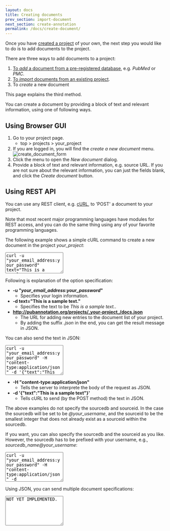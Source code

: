 ```yaml
---
layout: docs
title: Creating documents
prev_section: import-document
next_section: create-annotation
permalink: /docs/create-document/
---
```


Once you have [created a project]({{site.baseurl}}/docs/create-project/) of your own,
the next step you would like to do is to add documents to the project.

There are three ways to add documents to a project:

1. [To _add_ a document from a pre-registered database]({{site.baseurl}}/docs/add-document/), e.g. _PubMed_ or _PMC_.
2. [To _import_ documents from an existing project]({{site.baseurl}}/docs/import-document/).
3. To _create_ a new document

This page explains the third method.

You can create a document by providing a block of text and relevant information, using one of following ways.

## Using Browser GUI

1. Go to your project page.
   * top > projects > your_project
2. If you are logged in, you will find the _create a new document_ menu.<br>
![create_document_form]({{site.baseurl}}/img/create_document.png)
3. Click the menu to open the _New document_ dialog.
4. Provide a block of text and relevant information, e.g. source URL.
If you are not sure about the relevant information, you can just the fields blank, and click the _Create document_ button.

## Using REST API

You can use any REST client, e.g. [cURL](http://curl.haxx.se/), to 'POST' a document to your project.

Note that most recent major programming languages have modules for REST access, and you can do the same thing using any of your favorite programming languages.

The following example shows a simple cURL command to create a new document in the project _your_project_:
<textarea class="bash" readonly="true" style="height:5em">
curl -u "your_email_address:your_password" text="This is a sample text." http://pubannotation.org/projects/your_project/docs.json
</textarea>
Following is explanation of the option specification:

* __-u "_your\_email\_address_:_your\_password_"__
   * Specifies your login information.
* __-d text="This is a sample text."__
   * Specifies the text to be _This is a sample text._.
* __http://pubannotation.org/projects/_your-project_/docs.json__
   * The URL for adding new entries to the document list of your project.
   * By adding the suffix _.json_ in the end, you can get the result message in JSON.

You can also send the text in JSON:
<textarea class="bash" readonly="true" style="height:7em">
curl -u "your_email_address:your_password" -H "content-type:application/json" -d &apos;{"text":"This is a sample text."}&apos; http://pubannotation.org/projects/your_project/docs.json
</textarea>

* __-H "content-type:application/json"__
   * Tells the server to interprete the body of the request as JSON.
* __-d '{"text":"This is a sample text"}'__
   * Tells cURL to send (by the POST method) the text in JSON.

The above examples do not specify the sourcedb and sourceid.
In the case the sourcedb will be set to be _@your_username_, and the sourceid to be the smallest integer that does not already exist as a sourceid within the sourcedb.

If you want, you can also specify the sourcedb and the sourceid as you like.
However, the sourcedb has to be prefixed with your username, e.g., _sourcedb_name@your_username_:
<textarea class="bash" readonly="true" style="height:7em">
curl -u "your_email_address:your_password" -H "content-type:application/json" -d &apos;{"sourcedb":"your_sourcedb@your_username", "text":"This is a sample text."}&apos; http://pubannotation.org/projects/your_project/docs.json
</textarea>

Using JSON, you can send multiple document specifications:
<textarea class="bash" readonly="true" style="height:7em">
NOT YET IMPLEMENTED.
</textarea>
